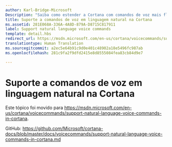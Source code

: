 ```yaml
---
author: Karl-Bridge-Microsoft
Description: "Saiba como estender a Cortana com comandos de voz mais flexíveis e naturais, para que um usuário possa dizer o nome do seu aplicativo em qualquer lugar do comando."
title: Suporte a comandos de voz em linguagem natural na Cortana
ms.assetid: 281E068A-336A-4A8D-879A-D8715C817911
label: Support natural language voice commands
template: detail.hbs
redirect_url: https://msdn.microsoft.com/en-us/cortana/voicecommands/support-natural-language-voice-commands-in-cortana
translationtype: Human Translation
ms.sourcegitcommit: a2ec5e64b91c9d0e401c48902a18e5496fc987ab
ms.openlocfilehash: 281c9fa2f9dfd2415e8d8555084fea83cb84d9e7

---
```


# Suporte a comandos de voz em linguagem natural na Cortana

Este tópico foi movido para https://msdn.microsoft.com/en-us/cortana/voicecommands/support-natural-language-voice-commands-in-cortana.

GitHub: https://github.com/Microsoft/cortana-docs/blob/master/docs/voicecommands/support-natural-language-voice-commands-in-cortana.md



<!--HONumber=Aug16_HO3-->


